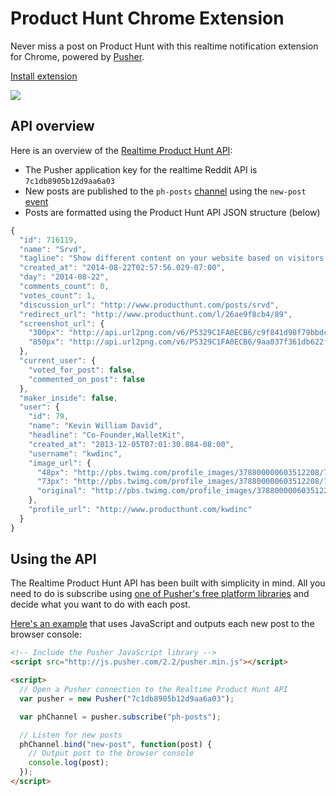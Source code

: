# Product Hunt Chrome Extension

Never miss a post on Product Hunt with this realtime notification extension for Chrome, powered by [Pusher](http://pusher.com).

[Install extension](https://chrome.google.com/webstore/detail/realtime-product-hunt/cbcmhcjgmcclchcebjlfgpeedjcgjfib?hl=en&gl=GB)

[![](http://cl.ly/image/2e2Y200r453H/Screen%20Shot%202014-08-22%20at%2015.56.06.png)](https://chrome.google.com/webstore/detail/realtime-product-hunt/cbcmhcjgmcclchcebjlfgpeedjcgjfib?hl=en&gl=GB)


## API overview

Here is an overview of the [Realtime Product Hunt API](https://github.com/pusher/pusher-realtime-producthunt):

- The Pusher application key for the realtime Reddit API is `7c1db8905b12d9aa6a03`
- New posts are published to the `ph-posts` [channel](http://pusher.com/docs/client_api_guide/client_channels) using the `new-post` [event](http://pusher.com/docs/client_api_guide/client_events)
- Posts are formatted using the Product Hunt API JSON structure (below)

```javascript
{
  "id": 716119,
  "name": "Srvd",
  "tagline": "Show different content on your website based on visitors.",
  "created_at": "2014-08-22T02:57:56.029-07:00",
  "day": "2014-08-22",
  "comments_count": 0,
  "votes_count": 1,
  "discussion_url": "http://www.producthunt.com/posts/srvd",
  "redirect_url": "http://www.producthunt.com/l/26ae9f8cb4/89",
  "screenshot_url": {
    "300px": "http://api.url2png.com/v6/P5329C1FA0ECB6/c9f841d98f79bbdc05d5b19bcd1fc5d9/png/?thumbnail_max_width=300&url=http%3A%2F%2Fwww.srvd.co%2F",
    "850px": "http://api.url2png.com/v6/P5329C1FA0ECB6/9aa037f361db622fc00cc9e8679608c0/png/?url=http%3A%2F%2Fwww.srvd.co%2F"
  },
  "current_user": {
    "voted_for_post": false,
    "commented_on_post": false
  },
  "maker_inside": false,
  "user": {
    "id": 79,
    "name": "Kevin William David",
    "headline": "Co-Founder,WalletKit",
    "created_at": "2013-12-05T07:01:30.884-08:00",
    "username": "kwdinc",
    "image_url": {
      "48px": "http://pbs.twimg.com/profile_images/378800000603512208/739e6bca8ce5ea41fa01453fd865978c_normal.jpeg",
      "73px": "http://pbs.twimg.com/profile_images/378800000603512208/739e6bca8ce5ea41fa01453fd865978c_bigger.jpeg",
      "original": "http://pbs.twimg.com/profile_images/378800000603512208/739e6bca8ce5ea41fa01453fd865978c.jpeg"
    },
    "profile_url": "http://www.producthunt.com/kwdinc"
  }
}
```


## Using the API

The Realtime Product Hunt API has been built with simplicity in mind. All you need to do is subscribe using [one of Pusher's free platform libraries](http://pusher.com/docs/libraries) and decide what you want to do with each post.

[Here's an example](http://jsbin.com/sikel/2/edit?html,js,console) that uses JavaScript and outputs each new post to the browser console:

```html
<!-- Include the Pusher JavaScript library -->
<script src="http://js.pusher.com/2.2/pusher.min.js"></script>

<script>
  // Open a Pusher connection to the Realtime Product Hunt API
  var pusher = new Pusher("7c1db8905b12d9aa6a03");

  var phChannel = pusher.subscribe("ph-posts");

  // Listen for new posts
  phChannel.bind("new-post", function(post) {
    // Output post to the browser console
    console.log(post);
  });
</script>
```
